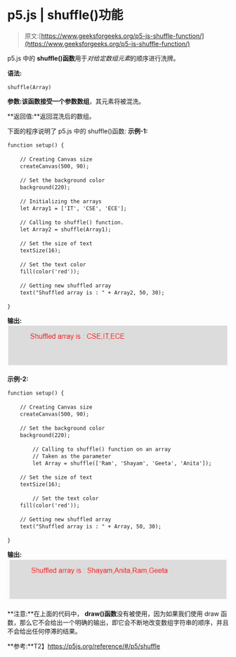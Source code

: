 # p5.js | shuffle()功能

> 原文:[https://www.geeksforgeeks.org/p5-js-shuffle-function/](https://www.geeksforgeeks.org/p5-js-shuffle-function/)

p5.js 中的 **shuffle()函数**用于*对给定数组元素*的顺序进行洗牌。

**语法:**

```
shuffle(Array)
```

**参数:**该函数接受一个参数**数组**，其元素将被混洗。

**返回值:**返回混洗后的数组。

下面的程序说明了 p5.js 中的 shuffle()函数:
**示例-1:**

```
function setup() { 

    // Creating Canvas size
    createCanvas(500, 90); 

    // Set the background color 
    background(220); 

    // Initializing the arrays
    let Array1 = ['IT', 'CSE', 'ECE'];

    // Calling to shuffle() function.
    let Array2 = shuffle(Array1);

    // Set the size of text 
    textSize(16); 

    // Set the text color 
    fill(color('red')); 

    // Getting new shuffled array
    text("Shuffled array is : " + Array2, 50, 30);

} 
```

**输出:**
![](img/5ed4f13eb432ddaecce961c3ea4a5646.png)

**示例-2:**

```
function setup() { 

    // Creating Canvas size
    createCanvas(500, 90); 

    // Set the background color 
    background(220); 

        // Calling to shuffle() function on an array
        // Taken as the parameter
        let Array = shuffle(['Ram', 'Shayam', 'Geeta', 'Anita']);

    // Set the size of text 
    textSize(16); 

        // Set the text color 
    fill(color('red')); 

    // Getting new shuffled array
    text("Shuffled array is : " + Array, 50, 30);

} 
```

**输出:**
![](img/ff133afbbd1c777ac275f3af952c7bf5.png)

**注意:**在上面的代码中， **draw()函数**没有被使用，因为如果我们使用 draw 函数，那么它不会给出一个明确的输出，即它会不断地改变数组字符串的顺序，并且不会给出任何停滞的结果。

**参考:**T2】https://p5js.org/reference/#/p5/shuffle